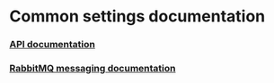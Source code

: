 # Common settings documentation

### [API documentation](./api.md)

### [RabbitMQ messaging documentation](./rabbit-mq.md)
